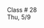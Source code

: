 <div class="lecture2">

<div class="column_date">
<p markdown="block">

Class # 28 <br>
Thu, 5/9



</p>
</div>

<div class="column_materials">
<p markdown="block">
<br/>



<br>

</p>
</div>

<div class="column_assign">
<p markdown="block">



</p>
</div>

</div>
